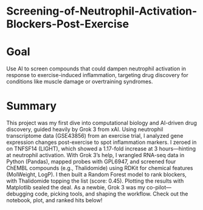 # Screening-of-Neutrophil-Activation-Blockers-Post-Exercise

# Goal
Use AI to screen compounds that could dampen neutrophil activation in response to exercise-induced inflammation, targeting drug discovery for conditions like muscle damage or overtraining syndromes.

# Summary
This project was my first dive into computational biology and AI-driven drug discovery, guided heavily by Grok 3 from xAI. Using neutrophil transcriptome data (GSE43856) from an exercise trial, I analyzed gene expression changes post-exercise to spot inflammation markers. I zeroed in on TNFSF14 (LIGHT), which showed a 1.17-fold increase at 3 hours—hinting at neutrophil activation. With Grok 3’s help, I wrangled RNA-seq data in Python (Pandas), mapped probes with GPL6947, and screened four ChEMBL compounds (e.g., Thalidomide) using RDKit for chemical features (MolWeight, LogP). I then built a Random Forest model to rank blockers, with Thalidomide topping the list (score: 0.45). Plotting the results with Matplotlib sealed the deal. As a newbie, Grok 3 was my co-pilot—debugging code, picking tools, and shaping the workflow. Check out the notebook, plot, and ranked hits below!
